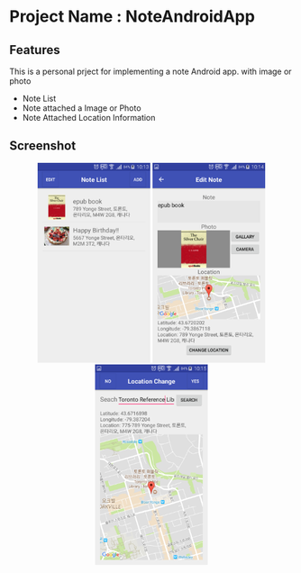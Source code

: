 # Project Name : NoteAndroidApp

## Features

This is a personal prject for implementing a note Android app. with image or photo 

- Note List
- Note attached a Image or Photo
- Note Attached Location Information 

## Screenshot

<p align="center">
  <img src="screenshot/Screenshot_1.png" width="200"/>
  <img src="screenshot/Screenshot_2.png" width="200"/>
  <img src="screenshot/Screenshot_3.png" width="200"/>
</p>
